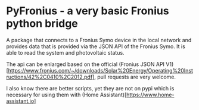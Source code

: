 # PyFronius - a very basic Fronius python bridge

A package that connects to a Fronius Symo device in the local network and provides data
that is provided via the JSON API of the Fronius Symo.
It is able to read the system and photovoltaic status.

The api can be enlarged based on the official 
(Fronius JSON API V1)[https://www.fronius.com/~/downloads/Solar%20Energy/Operating%20Instructions/42%2C0410%2C2012.pdf],
 pull requests are very welcome.

I also know there are better scripts, yet they are not on pypi which is necessary
for using them with (Home Assistant)[https://www.home-assistant.io]